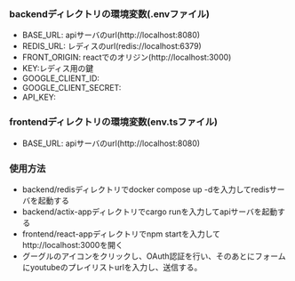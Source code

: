 ### backendディレクトリの環境変数(.envファイル)
- BASE_URL: apiサーバのurl(http://localhost:8080)
- REDIS_URL: レディスのurl(redis://localhost:6379)
- FRONT_ORIGIN: reactでのオリジン(http://localhost:3000)
- KEY:レディス用の鍵
- GOOGLE_CLIENT_ID:
- GOOGLE_CLIENT_SECRET:
- API_KEY:

### frontendディレクトリの環境変数(env.tsファイル)
- BASE_URL: apiサーバのurl(http://localhost:8080)

### 使用方法
- backend/redisディレクトリでdocker compose up -dを入力してredisサーバを起動する
- backend/actix-appディレクトリでcargo runを入力してapiサーバを起動する
- frontend/react-appディレクトリでnpm startを入力してhttp://localhost:3000を開く
- グーグルのアイコンをクリックし、OAuth認証を行い、そのあとにフォームにyoutubeのプレイリストurlを入力し、送信する。

